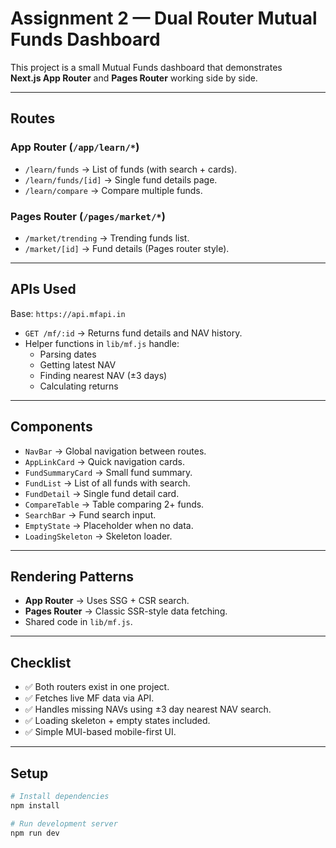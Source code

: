 # Assignment 2 — Dual Router Mutual Funds Dashboard

This project is a small Mutual Funds dashboard that demonstrates  
**Next.js App Router** and **Pages Router** working side by side.

---

## Routes

### App Router (`/app/learn/*`)
- `/learn/funds` → List of funds (with search + cards).
- `/learn/funds/[id]` → Single fund details page.
- `/learn/compare` → Compare multiple funds.

### Pages Router (`/pages/market/*`)
- `/market/trending` → Trending funds list.
- `/market/[id]` → Fund details (Pages router style).

---

## APIs Used

Base: `https://api.mfapi.in`  
- `GET /mf/:id` → Returns fund details and NAV history.  
- Helper functions in `lib/mf.js` handle:
  - Parsing dates
  - Getting latest NAV
  - Finding nearest NAV (±3 days)
  - Calculating returns

---

## Components

- `NavBar` → Global navigation between routes.  
- `AppLinkCard` → Quick navigation cards.  
- `FundSummaryCard` → Small fund summary.  
- `FundList` → List of all funds with search.  
- `FundDetail` → Single fund detail card.  
- `CompareTable` → Table comparing 2+ funds.  
- `SearchBar` → Fund search input.  
- `EmptyState` → Placeholder when no data.  
- `LoadingSkeleton` → Skeleton loader.  

---

## Rendering Patterns

- **App Router** → Uses SSG + CSR search.  
- **Pages Router** → Classic SSR-style data fetching.  
- Shared code in `lib/mf.js`.

---

## Checklist

- ✅ Both routers exist in one project.  
- ✅ Fetches live MF data via API.  
- ✅ Handles missing NAVs using ±3 day nearest NAV search.  
- ✅ Loading skeleton + empty states included.  
- ✅ Simple MUI-based mobile-first UI.  

---

## Setup

```bash
# Install dependencies
npm install

# Run development server
npm run dev
